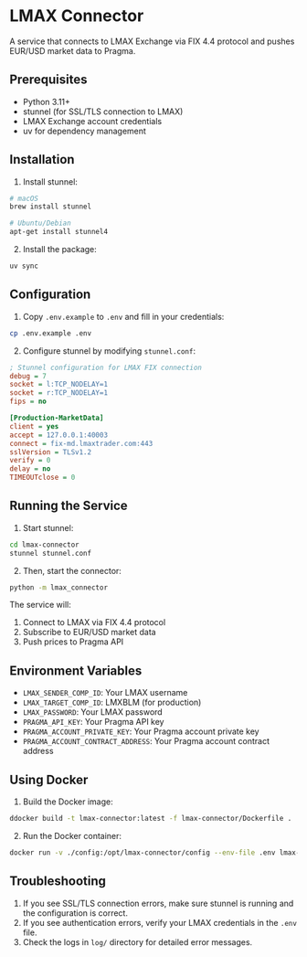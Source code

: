 # LMAX Connector

A service that connects to LMAX Exchange via FIX 4.4 protocol and pushes EUR/USD market data to Pragma.

## Prerequisites

- Python 3.11+
- stunnel (for SSL/TLS connection to LMAX)
- LMAX Exchange account credentials
- uv for dependency management

## Installation

1. Install stunnel:

```bash
# macOS
brew install stunnel

# Ubuntu/Debian
apt-get install stunnel4
```

2. Install the package:

```bash
uv sync
```

## Configuration

1. Copy `.env.example` to `.env` and fill in your credentials:

```bash
cp .env.example .env
```

2. Configure stunnel by modifying `stunnel.conf`:

```ini
; Stunnel configuration for LMAX FIX connection
debug = 7
socket = l:TCP_NODELAY=1
socket = r:TCP_NODELAY=1
fips = no

[Production-MarketData]
client = yes
accept = 127.0.0.1:40003
connect = fix-md.lmaxtrader.com:443
sslVersion = TLSv1.2
verify = 0
delay = no
TIMEOUTclose = 0
```

## Running the Service

1. Start stunnel:

```bash
cd lmax-connector
stunnel stunnel.conf
```

2. Then, start the connector:

```bash
python -m lmax_connector
```

The service will:

1. Connect to LMAX via FIX 4.4 protocol
2. Subscribe to EUR/USD market data
3. Push prices to Pragma API

## Environment Variables

- `LMAX_SENDER_COMP_ID`: Your LMAX username
- `LMAX_TARGET_COMP_ID`: LMXBLM (for production)
- `LMAX_PASSWORD`: Your LMAX password
- `PRAGMA_API_KEY`: Your Pragma API key
- `PRAGMA_ACCOUNT_PRIVATE_KEY`: Your Pragma account private key
- `PRAGMA_ACCOUNT_CONTRACT_ADDRESS`: Your Pragma account contract address

## Using Docker

1. Build the Docker image:

```bash
ddocker build -t lmax-connector:latest -f lmax-connector/Dockerfile .
```

2. Run the Docker container:

```bash
docker run -v ./config:/opt/lmax-connector/config --env-file .env lmax-connector
```

## Troubleshooting

1. If you see SSL/TLS connection errors, make sure stunnel is running and the configuration is correct.
2. If you see authentication errors, verify your LMAX credentials in the `.env` file.
3. Check the logs in `log/` directory for detailed error messages.
